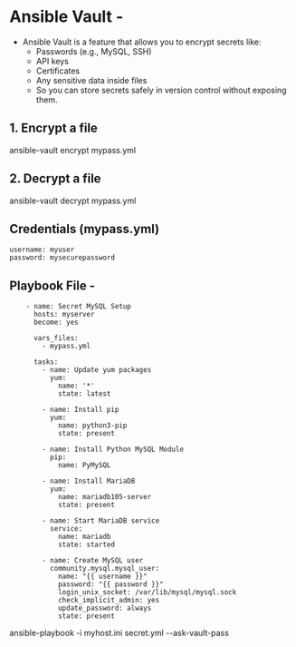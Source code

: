 # Ansible Vault -
- Ansible Vault is a feature that allows you to encrypt secrets like:
    - Passwords (e.g., MySQL, SSH)
    - API keys
    - Certificates
    - Any sensitive data inside files
    - So you can store secrets safely in version control without exposing them.
 
## 1. Encrypt a file

  ansible-vault encrypt mypass.yml

## 2. Decrypt a file

  ansible-vault decrypt mypass.yml


## Credentials (mypass.yml)
   
    username: myuser
    password: mysecurepassword

## Playbook File -

        - name: Secret MySQL Setup
          hosts: myserver
          become: yes
        
          vars_files:
            - mypass.yml
        
          tasks:
            - name: Update yum packages
              yum:
                name: '*'
                state: latest
        
            - name: Install pip
              yum:
                name: python3-pip
                state: present
        
            - name: Install Python MySQL Module
              pip:
                name: PyMySQL
        
            - name: Install MariaDB
              yum:
                name: mariadb105-server
                state: present
        
            - name: Start MariaDB service
              service:
                name: mariadb
                state: started
        
            - name: Create MySQL user
              community.mysql.mysql_user:
                name: "{{ username }}"
                password: "{{ password }}"
                login_unix_socket: /var/lib/mysql/mysql.sock
                check_implicit_admin: yes
                update_password: always
                state: present
        

ansible-playbook -i myhost.ini secret.yml --ask-vault-pass










